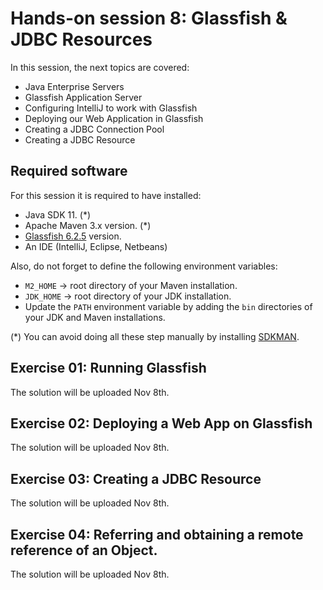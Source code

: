 
# Hands-on session 8: Glassfish & JDBC Resources

In this session, the next topics are covered:

- Java Enterprise Servers 
- Glassfish Application Server
- Configuring IntelliJ to work with Glassfish
- Deploying our Web Application in Glassfish
- Creating a JDBC Connection Pool
- Creating a JDBC Resource


## Required software

For this session it is required to have installed:

- Java SDK 11. (*)
- Apache Maven 3.x version. (*)
- [Glassfish 6.2.5](https://www.eclipse.org/downloads/download.php?file=/ee4j/glassfish/glassfish-6.2.5.zip) version.
- An IDE (IntelliJ, Eclipse, Netbeans)

Also, do not forget to define the following environment variables:

- `M2_HOME` -> root directory of your Maven installation.
- `JDK_HOME` -> root directory of your JDK installation.
- Update the `PATH` environment variable by adding the `bin` directories of your JDK and Maven installations.

(*) You can avoid doing all these step manually by installing
[SDKMAN](https://sdkman.io/).


## Exercise 01: Running Glassfish

The solution will be uploaded Nov 8th.

## Exercise 02: Deploying a Web App on Glassfish

The solution will be uploaded Nov 8th.

## Exercise 03: Creating a JDBC Resource

The solution will be uploaded Nov 8th.

## Exercise 04: Referring and obtaining a remote reference of an Object.

The solution will be uploaded Nov 8th.